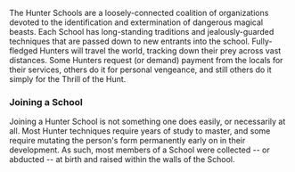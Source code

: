 The Hunter Schools are a loosely-connected coalition of organizations devoted to the identification and extermination of dangerous magical beasts. Each School has long-standing traditions and jealously-guarded techniques that are passed down to new entrants into the school. Fully-fledged Hunters will travel the world, tracking down their prey across vast distances. Some Hunters request (or demand) payment from the locals for their services, others do it for personal vengeance, and still others do it simply for the Thrill of the Hunt.

### Joining a School

Joining a Hunter School is not something one does easily, or necessarily at all. Most Hunter techniques require years of study to master, and some require mutating the person's form permanently early on in their development. As such, most members of a School were collected -- or abducted -- at birth and raised within the walls of the School.
